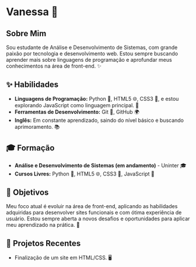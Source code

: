 # Vanessa 🌸

## Sobre Mim

Sou estudante de Análise e Desenvolvimento de Sistemas, com grande paixão por tecnologia e desenvolvimento web. Estou sempre buscando aprender mais sobre linguagens de programação e aprofundar meus conhecimentos na área de front-end. ✨

## ✨ Habilidades

- **Linguagens de Programação:** Python 🐍, HTML5 🌐, CSS3 🎨, e estou explorando JavaScript como linguagem principal. 🚀
- **Ferramentas de Desenvolvimento:** Git 🧰, GitHub 🌍
- **Inglês:** Em constante aprendizado, saindo do nível básico e buscando aprimoramento. 📚

## :mortar_board: Formação

- **Análise e Desenvolvimento de Sistemas (em andamento)** - Uninter 🎓
- **Cursos Livres:** Python 🐍, HTML5 🌐, CSS3 🎨, JavaScript 📖

## :rocket: Objetivos

Meu foco atual é evoluir na área de front-end, aplicando as habilidades adquiridas para desenvolver sites funcionais e com ótima experiência de usuário. Estou sempre aberta a novos desafios e oportunidades para aplicar meu aprendizado na prática. 💪

## :star2: Projetos Recentes

- Finalização de um site em HTML/CSS. 🖥️
